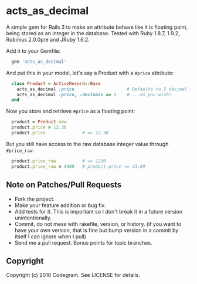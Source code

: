 # acts_as_decimal

A simple gem for Rails 3 to make an attribute behave like it is floating point,
being stored as an integer in the database. Tested with Ruby 1.8.7, 1.9.2, Rubinius 2.0.0pre and JRuby 1.6.2.

Add it to your Gemfile:

````ruby
  gem 'acts_as_decimal'
````

And put this in your model, let's say a Product with a `#price` attribute:

````ruby
  class Product < ActiveRecord::Base
    acts_as_decimal :price                    # Defaults to 2 decimal floating point values, or...
    acts_as_decimal :price, :decimals => 5    # ...as you wish!
  end
````

Now you store and retrieve `#price` as a floating point:
  
````ruby
  product = Product.new
  product.price = 12.30   
  product.price              # => 12.30
````

But you still have access to the raw database integer value through `#price_raw`:

````ruby
  product.price_raw          # => 1230
  product.price_raw = 4309   # product.price == 43.09
````

## Note on Patches/Pull Requests
 
* Fork the project.
* Make your feature addition or bug fix.
* Add tests for it. This is important so I don't break it in a future version unintentionally.
* Commit, do not mess with rakefile, version, or history. (if you want to have your own version, that is fine but bump version in a commit by itself I can ignore when I pull)
* Send me a pull request. Bonus points for topic branches.

## Copyright

Copyright (c) 2010 Codegram. See LICENSE for details.


